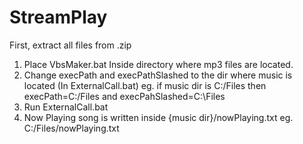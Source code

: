 # StreamPlay
First, extract all files from .zip
1. Place VbsMaker.bat Inside directory where mp3 files are located.
2. Change execPath and execPathSlashed to the dir where music is located (In ExternalCall.bat) eg. if music dir is C:/Files then execPath=C:/Files and execPahSlashed=C:\Files
3. Run ExternalCall.bat
4. Now Playing song is written inside {music dir}/nowPlaying.txt eg. C:/Files/nowPlaying.txt
